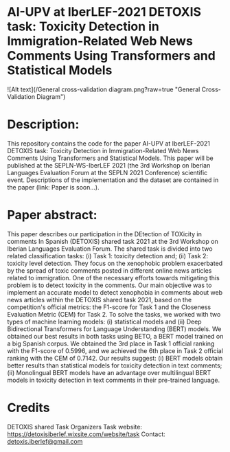 # AI-UPV at IberLEF-2021 DETOXIS task: Toxicity Detection in Immigration-Related Web News Comments Using Transformers and Statistical Models

![Alt text](/General cross-validation diagram.png?raw=true "General Cross-Validation Diagram")

# Description:
This repository contains the code for the paper AI-UPV at IberLEF-2021 DETOXIS task: Toxicity Detection in Immigration-Related Web News Comments Using Transformers and Statistical Models. This paper will be published at the SEPLN-WS-IberLEF 2021 (the 3rd Workshop on Iberian Languages Evaluation Forum at the SEPLN 2021 Conference) scientific event. Descriptions of the implementation and the dataset are contained in the paper (link: Paper is soon...).

# Paper abstract:
This paper describes our participation in the DEtection of TOXicity in comments In Spanish (DETOXIS) shared task 2021 at the 3rd Workshop on Iberian Languages Evaluation Forum. The shared task is divided into two related classification tasks: (i) Task 1: toxicity detection and; (ii) Task 2: toxicity level detection. They focus on the xenophobic problem exacerbated by the spread of toxic comments posted in different online news articles related to immigration. One of the necessary efforts towards mitigating this problem is to detect toxicity in the comments. Our main objective was to implement an accurate model to detect xenophobia in comments about web news articles within the DETOXIS shared task 2021, based on the competition's official metrics: the F1-score for Task 1 and the Closeness Evaluation Metric (CEM) for Task 2. To solve the tasks, we worked with two types of machine learning models: (i) statistical models and (ii) Deep Bidirectional Transformers for Language Understanding (BERT) models. We obtained our best results in both tasks using BETO, a BERT model trained on a big Spanish corpus. We obtained the 3rd place in Task 1 official ranking with the F1-score of 0.5996, and we achieved the 6th place in Task 2 official ranking with the CEM of 0.7142. Our results suggest: (i) BERT models obtain better results than statistical models for toxicity detection in text comments; (ii) Monolingual BERT models have an advantage over multilingual BERT models in toxicity detection in text comments in their pre-trained language.

  

# Credits
DETOXIS shared Task Organizers
Task website: https://detoxisiberlef.wixsite.com/website/task
Contact: detoxis.iberlef@gmail.com
<!--stackedit_data:
eyJoaXN0b3J5IjpbLTEzNjQwNzEyODQsNTEzMjY4MjU1LC0xNj
M3ODE4NDM5LDc5MDA4ODQ0MiwtMjA5NjIzMTg5Nl19
-->